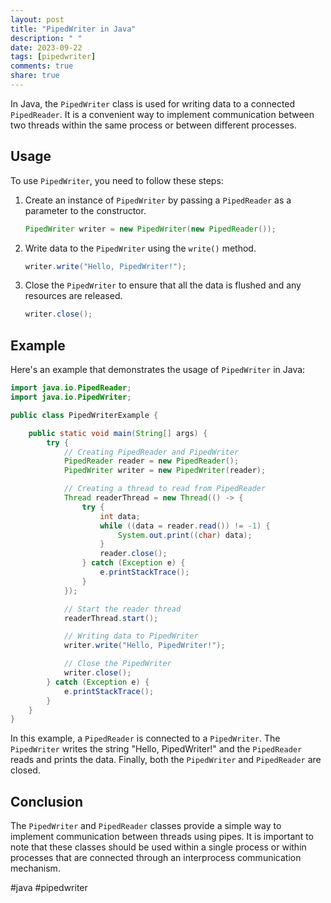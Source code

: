```yaml
---
layout: post
title: "PipedWriter in Java"
description: " "
date: 2023-09-22
tags: [pipedwriter]
comments: true
share: true
---
```


In Java, the `PipedWriter` class is used for writing data to a connected `PipedReader`. It is a convenient way to implement communication between two threads within the same process or between different processes.

## Usage

To use `PipedWriter`, you need to follow these steps:

1. Create an instance of `PipedWriter` by passing a `PipedReader` as a parameter to the constructor.
    ```java
    PipedWriter writer = new PipedWriter(new PipedReader());
    ```

2. Write data to the `PipedWriter` using the `write()` method.
    ```java
    writer.write("Hello, PipedWriter!");
    ```

3. Close the `PipedWriter` to ensure that all the data is flushed and any resources are released.
    ```java
    writer.close();
    ```

## Example

Here's an example that demonstrates the usage of `PipedWriter` in Java:

```java
import java.io.PipedReader;
import java.io.PipedWriter;

public class PipedWriterExample {

    public static void main(String[] args) {
        try {
            // Creating PipedReader and PipedWriter
            PipedReader reader = new PipedReader();
            PipedWriter writer = new PipedWriter(reader);

            // Creating a thread to read from PipedReader
            Thread readerThread = new Thread(() -> {
                try {
                    int data;
                    while ((data = reader.read()) != -1) {
                        System.out.print((char) data);
                    }
                    reader.close();
                } catch (Exception e) {
                    e.printStackTrace();
                }
            });

            // Start the reader thread
            readerThread.start();

            // Writing data to PipedWriter
            writer.write("Hello, PipedWriter!");

            // Close the PipedWriter
            writer.close();
        } catch (Exception e) {
            e.printStackTrace();
        }
    }
}
```

In this example, a `PipedReader` is connected to a `PipedWriter`. The `PipedWriter` writes the string "Hello, PipedWriter!" and the `PipedReader` reads and prints the data. Finally, both the `PipedWriter` and `PipedReader` are closed.

## Conclusion

The `PipedWriter` and `PipedReader` classes provide a simple way to implement communication between threads using pipes. It is important to note that these classes should be used within a single process or within processes that are connected through an interprocess communication mechanism.

#java #pipedwriter
